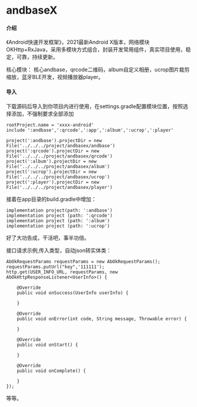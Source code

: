 # andbaseX

#### 介绍
《Android快速开发框架》，2021最新Android X版本，网络模块OKHttp+RxJava，采用多模块方式组合，封装开发常用组件，真实项目使用，稳定，可靠，持续更新。

核心模块：
核心andbase，qrcode二维码，album自定义相册，ucrop图片裁剪缩放，蓝牙BLE开发，视频播放器player。

#### 导入
下载源码后导入到你项目内进行使用，在settings.gradle配置模块位置，按照选择添加，不强制要求全部添加

```
rootProject.name = 'xxxx-android'
include ':andbase',':qrcode',':app',':album',':ucrop',':player'

project(':andbase').projectDir = new File('../../../project/andbasex/andbase')
project(':qrcode').projectDir = new File('../../../project/andbasex/qrcode')
project(':album').projectDir = new File('../../../project/andbasex/album')
project(':ucrop').projectDir = new File('../../../project/andbasex/ucrop')
project(':player').projectDir = new File('../../../project/andbasex/player')

```

接着在app目录的build.gradle中增加：

```
implementation project(path: ':andbase')
implementation project (path: ':qrcode')
implementation project (path: ':album')
implementation project (path: ':ucrop')
```

好了大功告成，干活吧，事半功倍。

接口请求示例,传入类型，自动json转实体类：

```
AbOkRequestParams requestParams = new AbOkRequestParams();
requestParams.putUrl("key",'111111');
http.get(USER_INFO_URL, requestParams, new AbOkHttpResponseListener<UserInfo>() {

	@Override
	public void onSuccess(UserInfo userInfo) {
		
	}

	@Override
	public void onError(int code, String message, Throwable error) {
				
	}

	@Override
	public void onStart() {
				
	}

	@Override
	public void onComplete() {
					
	}
});

```

等等。